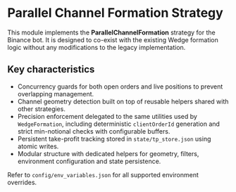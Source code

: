 # Parallel Channel Formation Strategy

This module implements the **ParallelChannelFormation** strategy for the Binance
bot. It is designed to co-exist with the existing Wedge formation logic without
any modifications to the legacy implementation.

## Key characteristics

* Concurrency guards for both open orders and live positions to prevent
overlapping management.
* Channel geometry detection built on top of reusable helpers shared with other
  strategies.
* Precision enforcement delegated to the same utilities used by
  `WedgeFormation`, including deterministic `clientOrderId` generation and
  strict min-notional checks with configurable buffers.
* Persistent take-profit tracking stored in `state/tp_store.json` using atomic
  writes.
* Modular structure with dedicated helpers for geometry, filters, environment
  configuration and state persistence.

Refer to `config/env_variables.json` for all supported environment overrides.
